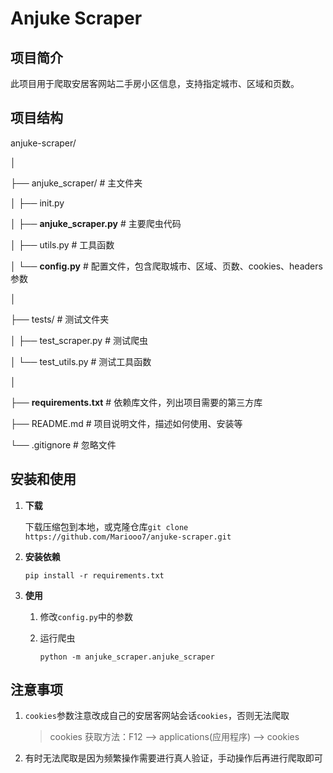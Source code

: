 # Anjuke Scraper

## 项目简介

此项目用于爬取安居客网站二手房小区信息，支持指定城市、区域和页数。

## 项目结构

anjuke-scraper/

│

├── anjuke_scraper/          # 主文件夹

│   ├── init.py

│   ├── **anjuke_scraper.py**           # 主要爬虫代码

│   ├── utils.py             # 工具函数

│   └── **config.py**            # 配置文件，包含爬取城市、区域、页数、cookies、headers参数

│

├── tests/                   # 测试文件夹

│   ├── test_scraper.py      # 测试爬虫

│   └── test_utils.py        # 测试工具函数

│

├── **requirements.txt**         # 依赖库文件，列出项目需要的第三方库

├── README.md                # 项目说明文件，描述如何使用、安装等

└── .gitignore               # 忽略文件


## 安装和使用

1. **下载**

   下载压缩包到本地，或克隆仓库`git clone https://github.com/Mariooo7/anjuke-scraper.git`

2. **安装依赖**

   `pip install -r requirements.txt`

3. **使用**

   1. 修改`config.py`中的参数

   2. 运行爬虫

      `python -m anjuke_scraper.anjuke_scraper`

## 注意事项

1. `cookies`参数注意改成自己的安居客网站会话`cookies`，否则无法爬取

   > cookies 获取方法：F12 --> applications(应用程序) --> cookies 

2. 有时无法爬取是因为频繁操作需要进行真人验证，手动操作后再进行爬取即可
